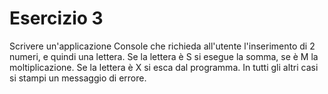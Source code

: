 # Esercizio 3

Scrivere un'applicazione Console che richieda all'utente l'inserimento di 2 numeri, e quindi una lettera. Se la lettera è S si esegue la somma, se è M la moltiplicazione. Se la lettera è X si esca dal programma. In tutti gli altri casi si stampi un messaggio di errore.
